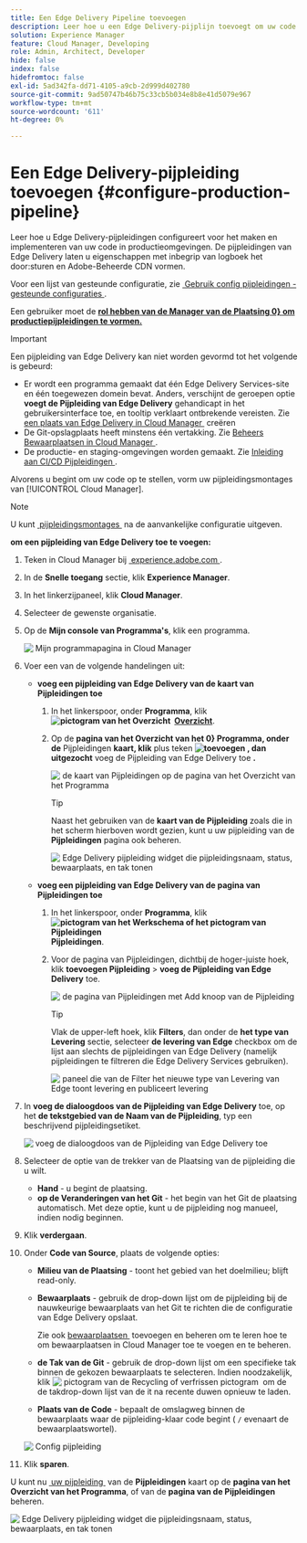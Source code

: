 ```yaml
---
title: Een Edge Delivery Pipeline toevoegen
description: Leer hoe u een Edge Delivery-pijplijn toevoegt om uw code te maken en te implementeren in productieomgevingen.
solution: Experience Manager
feature: Cloud Manager, Developing
role: Admin, Architect, Developer
hide: false
index: false
hidefromtoc: false
exl-id: 5ad342fa-dd71-4105-a9cb-2d999d402780
source-git-commit: 9ad50747b46b75c33cb5b034e8b8e41d5079e967
workflow-type: tm+mt
source-wordcount: '611'
ht-degree: 0%

---
```


# Een Edge Delivery-pijpleiding toevoegen {#configure-production-pipeline}

<!--badge: label="Beta" type="Positive" url="/help/implementing/cloud-manager/release-notes/current.md#gitlab-bitbucket" -->

Leer hoe u Edge Delivery-pijpleidingen configureert voor het maken en implementeren van uw code in productieomgevingen. De pijpleidingen van Edge Delivery laten u eigenschappen met inbegrip van logboek het door:sturen en Adobe-Beheerde CDN vormen.

Voor een lijst van gesteunde configuratie, zie [&#x200B; Gebruik config pijpleidingen - gesteunde configuraties &#x200B;](/help/operations/config-pipeline.md#configurations).

Een gebruiker moet de **[rol hebben van de Manager van de Plaatsing 0&rbrace; om productiepijpleidingen te vormen.](/help/onboarding/cloud-manager-introduction.md#role-based-permissions)**

>[!IMPORTANT]
>
>Een pijpleiding van Edge Delivery kan niet worden gevormd tot het volgende is gebeurd:
>
>* Er wordt een programma gemaakt dat één Edge Delivery Services-site en één toegewezen domein bevat. Anders, verschijnt de geroepen optie **voegt de Pijpleiding van Edge Delivery** gehandicapt in het gebruikersinterface toe, en tooltip verklaart ontbrekende vereisten. Zie [&#x200B; een plaats van Edge Delivery in Cloud Manager &#x200B;](/help/implementing/cloud-manager/edge-delivery/create-edge-delivery-site.md) creëren
>* De Git-opslagplaats heeft minstens één vertakking. Zie [&#x200B; Beheers Bewaarplaatsen in Cloud Manager &#x200B;](/help/implementing/cloud-manager/managing-code/managing-repositories.md).
>* De productie- en staging-omgevingen worden gemaakt. Zie [&#x200B; Inleiding aan CI/CD Pijpleidingen &#x200B;](/help/implementing/cloud-manager/configuring-pipelines/introduction-ci-cd-pipelines.md).

<!-- CMGR‑69680 -->

Alvorens u begint om uw code op te stellen, vorm uw pijpleidingsmontages van [!UICONTROL Cloud Manager].

>[!NOTE]
>
>U kunt [&#x200B; pijpleidingsmontages &#x200B;](managing-pipelines.md) na de aanvankelijke configuratie uitgeven.

**om een pijpleiding van Edge Delivery toe te voegen:**

1. Teken in Cloud Manager bij [&#x200B; experience.adobe.com &#x200B;](https://experience.adobe.com).
1. In de **Snelle toegang** sectie, klik **Experience Manager**.
1. In het linkerzijpaneel, klik **Cloud Manager**.
1. Selecteer de gewenste organisatie.
1. Op de **Mijn console van Programma&#39;s**, klik een programma.

   ![&#x200B; Mijn programmapagina in Cloud Manager &#x200B;](/help/implementing/cloud-manager/configuring-pipelines/assets/my-programs.png)

1. Voer een van de volgende handelingen uit:

   * **voeg een pijpleiding van Edge Delivery van de kaart van Pijpleidingen toe**

      1. In het linkerspoor, onder **Programma**, klik **![pictogram van het Overzicht &#x200B;](/help/implementing/cloud-manager/configuring-pipelines/assets/overview.svg) [&#x200B; Overzicht](/help/implementing/cloud-manager/navigation.md#my-programs)**.
      1. Op de **pagina van het Overzicht van het 0&rbrace; Programma, onder de** Pijpleidingen **kaart, klik** plus teken **![toevoegen &#x200B;](https://spectrum.adobe.com/static/icons/workflow_18/Smock_Add_18_N.svg), dan uitgezocht** voeg de Pijpleiding van Edge Delivery toe **.**

         ![&#x200B; de kaart van Pijpleidingen op de pagina van het Overzicht van het Programma &#x200B;](/help/implementing/cloud-manager/configuring-pipelines/assets/pipelinescard-add-ed-pipeline.png)

         >[!TIP]
         >
         >Naast het gebruiken van de **kaart van de Pijpleiding** zoals die in het scherm hierboven wordt gezien, kunt u uw pijpleiding van de **Pijpleidingen** pagina ook beheren.
         >
         >![&#x200B; Edge Delivery pijpleiding widget die pijpleidingsnaam, status, bewaarplaats, en tak tonen &#x200B;](/help/implementing/cloud-manager/release-notes/assets/edge-delivery-pipeline-widget.png)

   * **voeg een pijpleiding van Edge Delivery van de pagina van Pijpleidingen toe**

      1. In het linkerspoor, onder **Programma**, klik **![pictogram van het Werkschema of het pictogram van Pijpleidingen &#x200B;](https://spectrum.adobe.com/static/icons/workflow_18/Smock_Workflow_18_N.svg) Pijpleidingen**.
      1. Voor de pagina van Pijpleidingen, dichtbij de hoger-juiste hoek, klik **toevoegen Pijpleiding** > **voeg de Pijpleiding van Edge Delivery** toe.

         ![&#x200B; de pagina van Pijpleidingen met Add knoop van de Pijpleiding &#x200B;](/help/implementing/cloud-manager/configuring-pipelines/assets/pipelinespage-add-ed-pipeline.png)

         >[!TIP]
         >
         >Vlak de upper-left hoek, klik **Filters**, dan onder de **het type van Levering** sectie, selecteer **de levering van Edge** checkbox om de lijst aan slechts de pijpleidingen van Edge Delivery (namelijk pijpleidingen te filtreren die Edge Delivery Services gebruiken). <!-- (CMGR-69682) -->
         >
         >![&#x200B; paneel die van de Filter het nieuwe type van Levering van Edge toont levering en publiceert levering &#x200B;](/help/implementing/cloud-manager/release-notes/assets/filter-delivery-type.png)

1. In **voeg de dialoogdoos van de Pijpleiding van Edge Delivery** toe, op het **de tekstgebied van de Naam van de Pijpleiding**, typ een beschrijvend pijpleidingsetiket.

   ![&#x200B; voeg de dialoogdoos van de Pijpleiding van Edge Delivery toe &#x200B;](/help/implementing/cloud-manager/configuring-pipelines/assets/add-edge-delivery-pipeline-configuration.png)

1. Selecteer de optie van de trekker van de Plaatsing van de pijpleiding **&#x200B;**&#x200B;die u wilt.

   * **Hand** - u begint de plaatsing.
   * **op de Veranderingen van het Git** - het begin van het Git de plaatsing automatisch. Met deze optie, kunt u de pijpleiding nog manueel, indien nodig beginnen.

1. Klik **verdergaan**.

1. Onder **Code van Source**, plaats de volgende opties:

   * **Milieu van de Plaatsing** - toont het gebied van het doelmilieu; blijft read-only.

   * **Bewaarplaats** - gebruik de drop-down lijst om de pijpleiding bij de nauwkeurige bewaarplaats van het Git te richten die de configuratie van Edge Delivery opslaat.

     Zie ook [&#x200B; bewaarplaatsen &#x200B;](/help/implementing/cloud-manager/managing-code/managing-repositories.md) toevoegen en beheren om te leren hoe te om bewaarplaatsen in Cloud Manager toe te voegen en te beheren.

   * **de Tak van de Git** - gebruik de drop-down lijst om een specifieke tak binnen de gekozen bewaarplaats te selecteren. Indien noodzakelijk, klik ![&#x200B; pictogram van de Recycling of verfrissen pictogram &#x200B;](https://spectrum.adobe.com/static/icons/workflow_18/Smock_Refresh_18_N.svg) om de de takdrop-down lijst van de it na recente duwen opnieuw te laden.
   * **Plaats van de Code** - bepaalt de omslagweg binnen de bewaarplaats waar de pijpleiding-klaar code begint ( `/` evenaart de bewaarplaatswortel).

   ![&#x200B; Config pijpleiding &#x200B;](/help/implementing/cloud-manager/configuring-pipelines/assets/add-edge-delivery-pipeline-sourcecode.png)

1. Klik **sparen**.

U kunt nu [&#x200B; uw pijpleiding &#x200B;](managing-pipelines.md) van de **Pijpleidingen** kaart op de **pagina van het Overzicht van het Programma**, of van de **pagina van de Pijpleidingen** beheren.


![&#x200B; Edge Delivery pijpleiding widget die pijpleidingsnaam, status, bewaarplaats, en tak tonen &#x200B;](/help/implementing/cloud-manager/release-notes/assets/edge-delivery-pipeline-widget.png)



